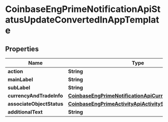
# CoinbaseEngPrimeNotificationApiStatusUpdateConvertedInAppTemplate

## Properties
Name | Type | Description | Notes
------------ | ------------- | ------------- | -------------
**action** | **String** |  |  [optional]
**mainLabel** | **String** |  |  [optional]
**subLabel** | **String** |  |  [optional]
**currencyAndTradeInfo** | [**CoinbaseEngPrimeNotificationApiCurrencyAndTradeInfo**](CoinbaseEngPrimeNotificationApiCurrencyAndTradeInfo.md) |  |  [optional]
**associateObjectStatus** | [**CoinbaseEngPrimeActivityApiActivityStatus**](CoinbaseEngPrimeActivityApiActivityStatus.md) |  |  [optional]
**additionalText** | **String** |  |  [optional]



